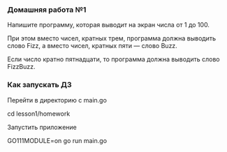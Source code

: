 ### Домашняя работа №1

Напишите программу, которая выводит на экран числа от 1 до 100.

При этом вместо чисел, кратных трем, программа должна выводить слово Fizz, а вместо чисел, кратных пяти — слово Buzz.

Если число кратно пятнадцати, то программа должна выводить слово FizzBuzz.

### Как запускать ДЗ

Перейти в директорию с main.go

cd lesson1/homework

Запустить приложение

GO111MODULE=on go run main.go  

